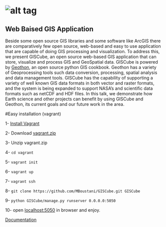 ![alt tag](https://github.com/MBoustani/GISCube/blob/master/giscube_app/static/img/logo.png)
=======

## Web Baised GIS Application


Beside some open source GIS libraries and some software like ArcGIS there are comparatively few open source, web-based and easy to use application that are capable of doing GIS processing and visualization. To address this, we present GISCube, an open source web-based GIS application that can store, visualize and process GIS and GeoSpatial data. GISCube is powered by [Geothon](https://github.com/MBoustani/Geothon), an open source python GIS cookbook. Geothon has a variety of Geoprocessing tools such data conversion, processing, spatial analysis and data management tools. GISCube has the capability of supporting a variety of well known GIS data formats in both vector and raster formats, and the system is being expanded to support NASA’s and scientific data formats such as netCDF and HDF files. In this talk, we demonstrate how Earth science and other projects can benefit by using GISCube and Geothon, its current goals and our future work in the area.

#Easy installation (vagrant)

1- [Install Vagrant](https://docs.vagrantup.com/v2/installation/)

2- Download [vagrant.zip](https://github.com/MBoustani/GISCube/raw/master/vagrant.zip)

3- Unzip vagrant.zip

4- `cd vagrant`

5- `vagrant init`

6- `vagrant up`

7- `vagrant ssh`

8- `git clone https://github.com/MBoustani/GISCube.git GISCube`

9- `python GISCube/manage.py runserver 0.0.0.0:5050`

10- open [localhost:5050](localhost:5050) in browser and enjoy.


[Documentation](https://github.com/MBoustani/GISCube/wiki)


